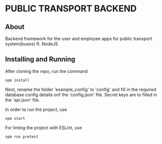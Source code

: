 # PUBLIC TRANSPORT BACKEND

## About
Backend framework for the user and employee apps for public transport system(buses) ft. NodeJS

## Installing and Running

After cloning the repo, run the command  
```
npm install
```
Next, rename the folder 'example_config' to 'config' and fill in the required database config details onf the 'config.json' file. Secret keys are to filled in the 'api.json' file. 

In order to run the project, use
```
npm start
```

For linting the project with ESLint, use
```
npm run pretest
```

